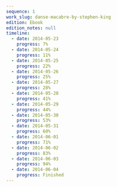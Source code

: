 ```yaml
---
sequence: 1
work_slug: danse-macabre-by-stephen-king
edition: Ebook
edition_notes: null
timeline:
  - date: 2014-05-23
    progress: 7%
  - date: 2014-05-24
    progress: 11%
  - date: 2014-05-25
    progress: 22%
  - date: 2014-05-26
    progress: 25%
  - date: 2014-05-27
    progress: 28%
  - date: 2014-05-28
    progress: 41%
  - date: 2014-05-29
    progress: 44%
  - date: 2014-05-30
    progress: 53%
  - date: 2014-05-31
    progress: 60%
  - date: 2014-06-01
    progress: 71%
  - date: 2014-06-02
    progress: 83%
  - date: 2014-06-03
    progress: 94%
  - date: 2014-06-04
    progress: Finished
---
```


